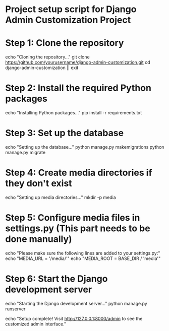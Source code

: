 # Project setup script for Django Admin Customization Project

# Step 1: Clone the repository

echo "Cloning the repository..."
git clone https://github.com/yourusername/django-admin-customization.git
cd django-admin-customization || exit

# Step 2: Install the required Python packages

echo "Installing Python packages..."
pip install -r requirements.txt

# Step 3: Set up the database

echo "Setting up the database..."
python manage.py makemigrations
python manage.py migrate

# Step 4: Create media directories if they don't exist

echo "Setting up media directories..."
mkdir -p media

# Step 5: Configure media files in settings.py (This part needs to be done manually)

echo "Please make sure the following lines are added to your settings.py:"
echo "MEDIA_URL = '/media/'"
echo "MEDIA_ROOT = BASE_DIR / 'media'"

# Step 6: Start the Django development server

echo "Starting the Django development server..."
python manage.py runserver

echo "Setup complete! Visit http://127.0.0.1:8000/admin to see the customized admin interface."
